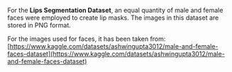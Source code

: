 For the **Lips Segmentation Dataset**, an equal quantity of male and female faces were employed to create lip masks. The images in this dataset are stored in PNG format.

For the images used for faces, it has been taken from: [https://www.kaggle.com/datasets/ashwingupta3012/male-and-female-faces-dataset](https://www.kaggle.com/datasets/ashwingupta3012/male-and-female-faces-dataset)

